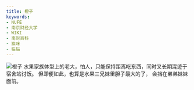 ```yaml
---
title: 橙子
keywords:
- NUFE
- 南京财经大学
- WIKI
- 南财百科
- 猫咪
- 猫猫
---
```

![橙子](/mao/橙子.jpg)
水果家族体型上的老大，怕人，只能保持距离吃东西，同时又长期混迹于宿舍站讨饭。
但即便如此，也算是水果三兄妹里胆子最大的了，
会挡在弟弟妹妹面前。